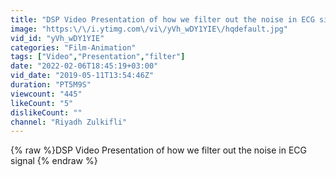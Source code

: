 ```yaml
---
title: "DSP Video Presentation of how we filter out the noise in ECG signal"
image: "https:\/\/i.ytimg.com\/vi\/yVh_wDY1YIE\/hqdefault.jpg"
vid_id: "yVh_wDY1YIE"
categories: "Film-Animation"
tags: ["Video","Presentation","filter"]
date: "2022-02-06T18:45:19+03:00"
vid_date: "2019-05-11T13:54:46Z"
duration: "PT5M9S"
viewcount: "445"
likeCount: "5"
dislikeCount: ""
channel: "Riyadh Zulkifli"
---
```

{% raw %}DSP Video Presentation of how we filter out the noise in ECG signal {% endraw %}

